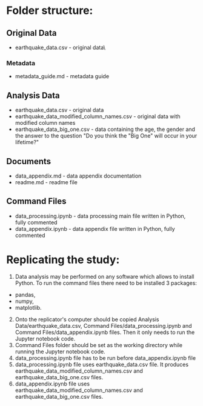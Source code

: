 # Folder structure:
## Original Data
* earthquake_data.csv - original data\
### Metadata
* metadata_guide.md - metadata guide
## Analysis Data
* earthquake_data.csv - original data
* earthquake_data_modified_column_names.csv - original data with modified column names
* earthquake_data_big_one.csv - data containing the age, the gender and the answer to the question "Do you think the "Big One" will occur in your lifetime?"
## Documents
* data_appendix.md - data appendix documentation
* readme.md - readme file
## Command Files
* data_processing.ipynb - data processing main file written in Python, fully commented
* data_appendix.ipynb - data appendix file written in Python, fully commented

# Replicating the study:
1. Data analysis may be performed on any software which allows to install Python. To run the command files there need to be installed 3 packages:
* pandas,
* numpy,
* matplotlib.
2. Onto the replicator's computer should be copied Analysis Data/earthquake_data.csv, Command Files/data_processing.ipynb and Command Files/data_appendix.ipynb files. Then it only needs to run the Jupyter notebook code.
3. Command Files folder should be set as the working directory while running the Jupyter notebook code.
4. data_processing.ipynb file has to be run before data_appendix.ipynb file
5. data_processing.ipynb file uses earthquake_data.csv file. It produces earthquake_data_modified_column_names.csv and earthquake_data_big_one.csv files.
6. data_appendix.ipynb file uses earthquake_data_modified_column_names.csv and earthquake_data_big_one.csv files.
